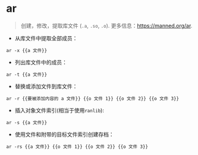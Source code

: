 # ar

> 创建，修改，提取库文件 (`.a`, `.so`, `.o`).
> 更多信息：<https://manned.org/ar>.

- 从库文件中提取全部成员：

`ar -x {{a 文件}}`

- 列出库文件中的成员：

`ar -t {{a 文件}}`

- 替换或添加文件到库文件：

`ar -r {{要被添加内容的 a 文件}} {{o 文件 1}} {{o 文件 2}} {{o 文件 3}}`

- 插入对象文件索引(相当于使用`ranlib`):

`ar -s {{a 文件}}`

- 使用文件和附带的目标文件索引创建存档：

`ar -rs {{a 文件}} {{o 文件 1}} {{o 文件 2}} {{o 文件 3}}`
